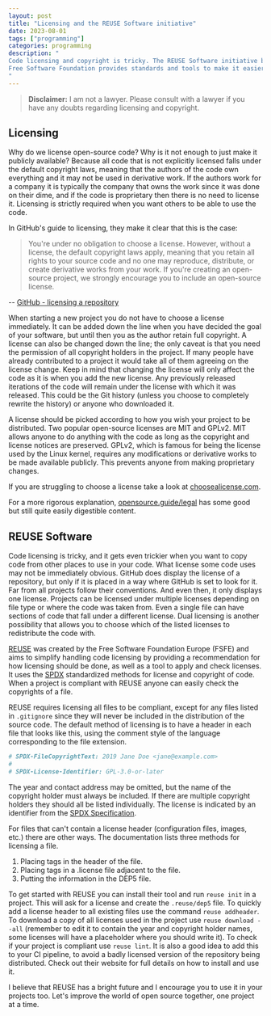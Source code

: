 ```yaml
---
layout: post
title: "Licensing and the REUSE Software initiative"
date: 2023-08-01
tags: ["programming"]
categories: programming
description: "
Code licensing and copyright is tricky. The REUSE Software initiative by the
Free Software Foundation provides standards and tools to make it easier.
"
---
```


> **Disclaimer:** I am not a lawyer. Please consult with a lawyer if you have
> any doubts regarding licensing and copyright.

## Licensing

Why do we license open-source code? Why is it not enough to just make it
publicly available? Because all code that is not explicitly licensed falls under
the default copyright laws, meaning that the authors of the code own everything
and it may not be used in derivative work. If the authors work for a company it
is typically the company that owns the work since it was done on their dime, and
if the code is proprietary then there is no need to license it. Licensing is
strictly required when you want others to be able to use the code.

In GitHub's guide to licensing, they make it clear that this is the case:

> You're under no obligation to choose a license. However, without a license,
> the default copyright laws apply, meaning that you retain all rights to your
> source code and no one may reproduce, distribute, or create derivative works
> from your work. If you're creating an open-source project, we strongly
> encourage you to include an open-source license.

-- [GitHub - licensing a repository](https://docs.github.com/en/repositories/managing-your-repositorys-settings-and-features/customizing-your-repository/licensing-a-repository)

When starting a new project you do not have to choose a license immediately. It
can be added down the line when you have decided the goal of your software, but
until then you as the author retain full copyright. A license can also be
changed down the line; the only caveat is that you need the permission of all
copyright holders in the project. If many people have already contributed to a
project it would take all of them agreeing on the license change. Keep in mind
that changing the license will only affect the code as it is when you add the
new license. Any previously released iterations of the code will remain under
the license with which it was released. This could be the Git history (unless
you choose to completely rewrite the history) or anyone who downloaded it.

A license should be picked according to how you wish your project to be
distributed. Two popular open-source licenses are MIT and GPLv2. MIT allows
anyone to do anything with the code as long as the copyright and license notices
are preserved. GPLv2, which is famous for being the license used by the Linux
kernel, requires any modifications or derivative works to be made available
publicly. This prevents anyone from making proprietary changes.

If you are struggling to choose a license take a look at
[choosealicense.com](https://choosealicense.com/).

For a more rigorous explanation,
[opensource.guide/legal](https://opensource.guide/legal/)
has some good but still quite easily digestible content.

## REUSE Software

Code licensing is tricky, and it gets even trickier when you want to copy code
from other places to use in your code. What license some code uses may not be
immediately obvious. GitHub does display the license of a repository, but only
if it is placed in a way where GitHub is set to look for it. Far from all
projects follow their conventions. And even then, it only displays one license.
Projects can be licensed under multiple licenses depending on file type or
where the code was taken from. Even a single file can have sections of code
that fall under a different license. Dual licensing is another possibility that
allows you to choose which of the listed licenses to redistribute the code
with.

[REUSE](https://reuse.software) was created by the Free Software Foundation
Europe (FSFE) and aims to simplify handling code licensing by providing a
recommendation for how licensing should be done, as well as a tool to apply and
check licenses. It uses the [SPDX](https://spdx.dev/) standardized methods for
license and copyright of code. When a project is compliant with REUSE anyone
can easily check the copyrights of a file.

REUSE requires licensing all files to be compliant, except for any files listed
in `.gitignore` since they will never be included in the distribution of the
source code. The default method of licensing is to have a header in each file
that looks like this, using the comment style of the language corresponding to
the file extension.

```sh
# SPDX-FileCopyrightText: 2019 Jane Doe <jane@example.com>
#
# SPDX-License-Identifier: GPL-3.0-or-later
```

The year and contact address may be omitted, but the name of the copyright
holder must always be included. If there are multiple copyright holders they
should all be listed individually. The license is indicated by an identifier
from the [SPDX Specification](https://spdx.org/licenses/).

For files that can't contain a license header (configuration files, images,
etc.) there are other ways. The documentation lists three methods for licensing
a file.

1. Placing tags in the header of the file.
2. Placing tags in a .license file adjacent to the file.
3. Putting the information in the DEP5 file.

To get started with REUSE you can install their tool and run `reuse init` in a
project. This will ask for a license and create the `.reuse/dep5` file. To
quickly add a license header to all existing files use the command `reuse
addheader`. To download a copy of all licenses used in the project use `reuse
download --all` (remember to edit it to contain the year and copyright holder
names, some licenses will have a placeholder where you should write it). To
check if your project is compliant use `reuse lint`. It is also a good idea to
add this to your CI pipeline, to avoid a badly licensed version of the
repository being distributed. Check out their website for full details on how to
install and use it.

I believe that REUSE has a bright future and I encourage you to use it
in your projects too. Let's improve the world of open source together, one
project at a time.






